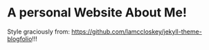 #  A personal Website About Me!

Style graciously from: https://github.com/lamccloskey/jekyll-theme-blogfolio!!!